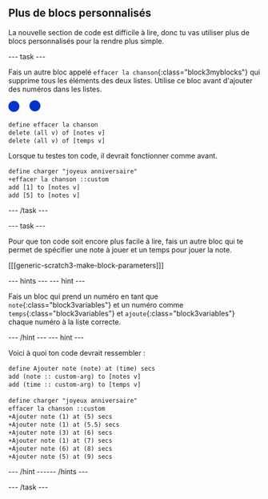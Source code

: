 ## Plus de blocs personnalisés

La nouvelle section de code est difficile à lire, donc tu vas utiliser plus de blocs personnalisés pour la rendre plus simple.

--- task ---

Fais un autre bloc appelé `effacer la chanson`{:class="block3myblocks"} qui supprime tous les éléments des deux listes. Utilise ce bloc avant d'ajouter des numéros dans les listes.

![note-sprite](images/note-sprite.png)

```blocks3
define effacer la chanson
delete (all v) of [notes v]
delete (all v) of [temps v]
```

Lorsque tu testes ton code, il devrait fonctionner comme avant.

```blocks3
define charger "joyeux anniversaire"
+effacer la chanson ::custom
add [1] to [notes v]
add [5] to [notes v]
```

--- /task ---

--- task ---

Pour que ton code soit encore plus facile à lire, fais un autre bloc qui te permet de spécifier une note à jouer et un temps pour jouer la note.

[[[generic-scratch3-make-block-parameters]]]

--- hints ---
 --- hint ---

Fais un bloc qui prend un numéro en tant que `note`{:class="block3variables"} et un numéro comme `temps`{:class="block3variables"} et `ajoute`{:class="block3variables"} chaque numéro à la liste correcte.

--- /hint --- --- hint ---

Voici à quoi ton code devrait ressembler :

```blocks3
define Ajouter note (note) at (time) secs
add (note :: custom-arg) to [notes v]
add (time :: custom-arg) to [temps v]

define charger "joyeux anniversaire"
effacer la chanson ::custom
+Ajouter note (1) at (5) secs
+Ajouter note (1) at (5.5) secs
+Ajouter note (3) at (6) secs
+Ajouter note (1) at (7) secs
+Ajouter note (6) at (8) secs
+Ajouter note (5) at (9) secs
```

--- /hint ------ /hints ---

--- /task ---